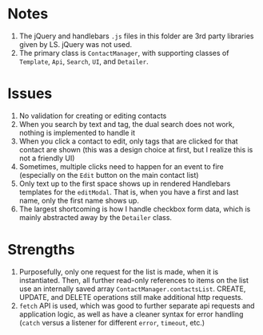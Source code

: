 # Notes

1. The jQuery and handlebars `.js` files in this folder are 3rd party libraries given by LS. jQuery was not used.
2. The primary class is `ContactManager`, with supporting classes of `Template`, `Api`, `Search`, `UI`, and `Detailer`.

# Issues

1. No validation for creating or editing contacts
2. When you search by text and tag, the dual search does not work, nothing is implemented to handle it
3. When you click a contact to edit, only tags that are clicked for that contact are shown (this was a design choice at first, but I realize this is not a friendly UI)
4. Sometimes, multiple clicks need to happen for an event to fire (especially on the `Edit` button on the main contact list)
5. Only text up to the first space shows up in rendered Handlebars templates for the `editModal`. That is, when you have a first and last name, only the first name shows up.
6. The largest shortcoming is how I handle checkbox form data, which is mainly abstracted away by the `Detailer` class.

# Strengths

1. Purposefully, only one request for the list is made, when it is instantiated. Then, all further read-only references to items on the list use an internally saved array `ContactManager.contactsList`. CREATE, UPDATE, and DELETE operations still make additional http requests.
2. `fetch` API is used, which was good to further separate api requests and application logic, as well as have a cleaner syntax for error handling (`catch` versus a listener for different `error`, `timeout`, etc.)
